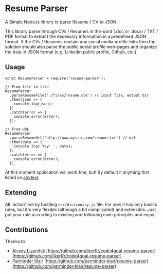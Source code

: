 # Resume Parser

A Simple NodeJs library to parse Resume / CV to JSON.

This library parse through CVs / Resumes in the word (.doc or .docx) / TXT / PDF format to extract the necessary information in a predefined JSON format. If the CVs / Resumes contain any social media profile links then the solution should also parse the public social profile web-pages and organize the data in JSON format (e.g. Linkedin public profile, Github, etc.)

## Usage

```
const ResumeParser = require('resume-parser');

// From file to file
ResumeParser
  .parseResumeFile('./files/resume.doc') // input file, output dir
  .then(json => {
    console.log(json);
  })
  .catch(error => {
    console.error(error);
  });

// From URL
ResumeParser
  .parseResumeUrl('http://www.mysite.com/resume.txt') // url
  .then(data => {
    console.log('Yay! ', data);
  })
  .catch(error => {
    console.error(error);
  });
```

At this moment application will work fine, but! By default it anything that listed on [ anytext]( https://www.npmjs.com/package/any-text).

## Extending

All 'action' are by building `src/dictionary.js` file. For now it has only basics rules, but it's very flexible (although a bit complicated) and extensible. Just put your rule according to existing and following main principles and enjoy!

## Contributions

Thanks to 
- [Alexey Lizurchik](https://github.com/likerRr) [https://github.com/likerRr/code4goal-resume-parser](https://github.com/likerRr/code4goal-resume-parser) 
- [Parminder Klair](https://github.com/perminder-klair) [https://github.com/perminder-klair/resume-parser](https://github.com/perminder-klair/resume-parser) 

